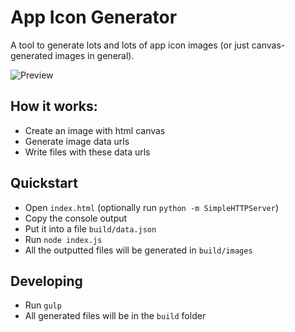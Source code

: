 App Icon Generator
==================

A tool to generate lots and lots of app icon images (or just canvas-generated images in general).

![Preview](https://cloud.githubusercontent.com/assets/744973/3868116/a915cf16-2023-11e4-9cde-f604725ee878.png)

## How it works:

- Create an image with html canvas
- Generate image data urls
- Write files with these data urls

## Quickstart

- Open `index.html` (optionally run `python -m SimpleHTTPServer`)
- Copy the console output
- Put it into a file `build/data.json`
- Run `node index.js`
- All the outputted files will be generated in `build/images`

## Developing

- Run `gulp`
- All generated files will be in the `build` folder